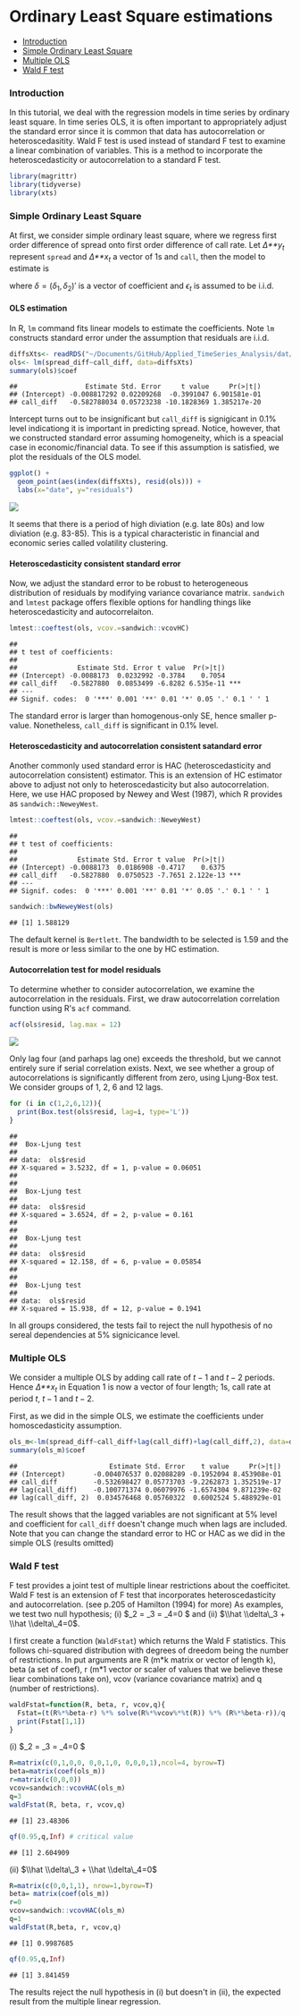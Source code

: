 Ordinary Least Square estimations
================

-   [Introduction](#introduction)
-   [Simple Ordinary Least Square](#simple-ordinary-least-square)
-   [Multiple OLS](#multiple-ols)
-   [Wald F test](#wald-f-test)

### Introduction

In this tutorial, we deal with the regression models in time series by ordinary least square. In time series OLS, it is often important to appropriately adjust the standard error since it is common that data has autocorrelation or heteroscedasitity. Wald F test is used instead of standard F test to examine a linear combination of variables. This is a method to incorporate the heteroscedasticity or autocorrelation to a standard F test.

``` r
library(magrittr)
library(tidyverse)
library(xts)
```

### Simple Ordinary Least Square

At first, we consider simple ordinary least square, where we regress first order difference of spread onto first order difference of call rate. Let *Δ**y*<sub>*t*</sub> represent `spread` and *Δ**x*<sub>*t*</sub> a vector of 1s and `call`, then the model to estimate is

where *δ* = (*δ*<sub>1</sub>, *δ*<sub>2</sub>)′ is a vector of coefficient and *ϵ*<sub>*t*</sub> is assumed to be i.i.d.

#### OLS estimation

In R, `lm` command fits linear models to estimate the coefficients. Note `lm` constructs standard error under the assumption that residuals are i.i.d.

``` r
diffsXts<- readRDS("~/Documents/GitHub/Applied_TimeSeries_Analysis/dat/diffsXts.rds")
ols<- lm(spread_diff~call_diff, data=diffsXts)
summary(ols)$coef
```

    ##                 Estimate Std. Error     t value     Pr(>|t|)
    ## (Intercept) -0.008817292 0.02209268  -0.3991047 6.901581e-01
    ## call_diff   -0.582788034 0.05723238 -10.1828369 1.385217e-20

Intercept turns out to be insignificant but `call_diff` is signigicant in 0.1% level indicationg it is important in predicting spread. Notice, however, that we constructed standard error assuming homogeneity, which is a speacial case in economic/financial data. To see if this assumption is satisfied, we plot the residuals of the OLS model.

``` r
ggplot() + 
  geom_point(aes(index(diffsXts), resid(ols))) +
  labs(x="date", y="residuals")
```

![](OLS_files/figure-markdown_github/resid-plot-1.png)

It seems that there is a period of high diviation (e.g. late 80s) and low diviation (e.g. 83-85). This is a typical characteristic in financial and economic series called volatility clustering.

#### Heteroscedasticity consistent standard error

Now, we adjust the standard error to be robust to heterogeneous distribution of residuals by modifying variance covariance matrix. `sandwich` and `lmtest` package offers flexible options for handling things like heteroscedasticity and autocorrelaiton.

``` r
lmtest::coeftest(ols, vcov.=sandwich::vcovHC)
```

    ## 
    ## t test of coefficients:
    ## 
    ##               Estimate Std. Error t value  Pr(>|t|)    
    ## (Intercept) -0.0088173  0.0232992 -0.3784    0.7054    
    ## call_diff   -0.5827880  0.0853499 -6.8282 6.535e-11 ***
    ## ---
    ## Signif. codes:  0 '***' 0.001 '**' 0.01 '*' 0.05 '.' 0.1 ' ' 1

The standard error is larger than homogenous-only SE, hence smaller p-value. Nonetheless, `call_diff` is significant in 0.1% level.

#### Heteroscedasticity and autocorrelation consistent satandard error

Another commonly used standard error is HAC (heteroscedasticity and autocorrelation consistent) estimator. This is an extension of HC estimator above to adjust not only to heteroscedasticity but also autocorrelation. Here, we use HAC proposed by Newey and West (1987), which R provides as `sandwich::NeweyWest`.

``` r
lmtest::coeftest(ols, vcov.=sandwich::NeweyWest)
```

    ## 
    ## t test of coefficients:
    ## 
    ##               Estimate Std. Error t value  Pr(>|t|)    
    ## (Intercept) -0.0088173  0.0186908 -0.4717    0.6375    
    ## call_diff   -0.5827880  0.0750523 -7.7651 2.122e-13 ***
    ## ---
    ## Signif. codes:  0 '***' 0.001 '**' 0.01 '*' 0.05 '.' 0.1 ' ' 1

``` r
sandwich::bwNeweyWest(ols)
```

    ## [1] 1.588129

The default kernel is `Bertlett`. The bandwidth to be selected is 1.59 and the result is more or less similar to the one by HC estimation.

#### Autocorrelation test for model residuals

To determine whether to consider autocorrelation, we examine the autocorrelation in the residuals. First, we draw autocorrelation correlation function using R's `acf` command.

``` r
acf(ols$resid, lag.max = 12)
```

![](OLS_files/figure-markdown_github/acf-1.png)

Only lag four (and parhaps lag one) exceeds the threshold, but we cannot entirely sure if serial correlation exists. Next, we see whether a group of autocorrelations is significantly different from zero, using Ljung-Box test. We consider groups of 1, 2, 6 and 12 lags.

``` r
for (i in c(1,2,6,12)){
  print(Box.test(ols$resid, lag=i, type='L'))
}
```

    ## 
    ##  Box-Ljung test
    ## 
    ## data:  ols$resid
    ## X-squared = 3.5232, df = 1, p-value = 0.06051
    ## 
    ## 
    ##  Box-Ljung test
    ## 
    ## data:  ols$resid
    ## X-squared = 3.6524, df = 2, p-value = 0.161
    ## 
    ## 
    ##  Box-Ljung test
    ## 
    ## data:  ols$resid
    ## X-squared = 12.158, df = 6, p-value = 0.05854
    ## 
    ## 
    ##  Box-Ljung test
    ## 
    ## data:  ols$resid
    ## X-squared = 15.938, df = 12, p-value = 0.1941

In all groups considered, the tests fail to reject the null hypothesis of no sereal dependencies at 5% signicicance level.

### Multiple OLS

We consider a multiple OLS by adding call rate of *t* − 1 and *t* − 2 periods. Hence *Δ**x*<sub>*t*</sub> in Equation 1 is now a vector of four length; 1s, call rate at period *t*, *t* − 1 and *t* − 2.

First, as we did in the simple OLS, we estimate the coefficients under homoscedasticity assumption.

``` r
ols_m<-lm(spread_diff~call_diff+lag(call_diff)+lag(call_diff,2), data=diffsXts)
summary(ols_m)$coef
```

    ##                       Estimate Std. Error    t value     Pr(>|t|)
    ## (Intercept)       -0.004076537 0.02088289 -0.1952094 8.453908e-01
    ## call_diff         -0.532698427 0.05773703 -9.2262873 1.352519e-17
    ## lag(call_diff)    -0.100771374 0.06079976 -1.6574304 9.871239e-02
    ## lag(call_diff, 2)  0.034576468 0.05760322  0.6002524 5.488929e-01

The result shows that the lagged variables are not significant at 5% level and coefficient for `call_diff` doesn't change much when lags are included. Note that you can change the standard error to HC or HAC as we did in the simple OLS (results omitted)

### Wald F test

F test provides a joint test of multiple linear restrictions about the coefficitet. Wald F test is an extension of F test that incorporates heteroscedasticity and autocorrelation. (see p.205 of Hamilton (1994) for more)
As examples, we test two null hypothesis; (i) $\_2 = \_3 = \_4=0 $ and (ii) $\\hat \\delta\_3 + \\hat \\delta\_4=0$.

I first create a function (`WaldFstat`) which returns the Wald F statistics. This follows chi-squared distribution with degrees of dreedom being the number of restrictions. In put arguments are R (m\*k matrix or vector of length k), beta (a set of coef), r (m\*1 vector or scaler of values that we believe these liear combinations take on), vcov (variance covariance matrix) and q (number of restrictions).

``` r
waldFstat=function(R, beta, r, vcov,q){
  Fstat=(t(R%*%beta-r) %*% solve(R%*%vcov%*%t(R)) %*% (R%*%beta-r))/q 
  print(Fstat[1,1])
}
```

(i) $\_2 = \_3 = \_4=0 $

``` r
R=matrix(c(0,1,0,0, 0,0,1,0, 0,0,0,1),ncol=4, byrow=T)
beta=matrix(coef(ols_m))
r=matrix(c(0,0,0))
vcov=sandwich::vcovHAC(ols_m)
q=3
waldFstat(R, beta, r, vcov,q)
```

    ## [1] 23.48306

``` r
qf(0.95,q,Inf) # critical value
```

    ## [1] 2.604909

(ii) $\\hat \\delta\_3 + \\hat \\delta\_4=0$

``` r
R=matrix(c(0,0,1,1), nrow=1,byrow=T)
beta= matrix(coef(ols_m))
r=0
vcov=sandwich::vcovHAC(ols_m)
q=1
waldFstat(R,beta, r, vcov,q)
```

    ## [1] 0.9987685

``` r
qf(0.95,q,Inf)
```

    ## [1] 3.841459

The results reject the null hypothesis in (i) but doesn't in (ii), the expected result from the multiple linear regression.
